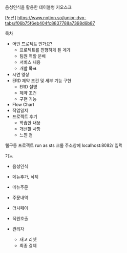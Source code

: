 음성인식을 활용한 테이블형 키오스크

[노션] https://www.notion.so/junior-dvp-tabs/f06b75f6eb404fc8837788a7398d6b87


목차
- 어떤 프로젝트 인가요?
  - 프로젝트를 진행하게 된 계기
  - 팀원 역할 분배
  - 서비스 내용
  - 개발 목표
- 시연 영상
- ERD 제약 조건 및 세부 기능 구현
  - ERD 설명
  - 제약 조건
  - 구현 기능
- Flow Chart
- 작업일지
- 프로젝트 후기
  - 학습한 내용
  - 개선할 사항
  - 느낀 점
  
웹구동
프로젝트 run as sts
크롬 주소창에 localhost:8082/ 입력

기능
- 음성인식
- 메뉴추가, 삭제
- 메뉴주문
- 주문내역
- 더치페이
- 직원호출

- 관리자
  - 재고 리셋
  - 최종 결제
